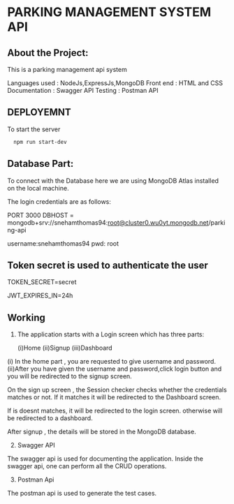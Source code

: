 
# PARKING MANAGEMENT SYSTEM API

## About the Project:

This is a parking management api system 


Languages used : NodeJs,ExpressJs,MongoDB
Front end : HTML and CSS
Documentation : Swagger API
Testing : Postman API 

## DEPLOYEMNT

To start the server 

```bash
  npm run start-dev
```

## Database Part:

To connect with the Database here we are 
using MongoDB Atlas installed on the local machine.

The login credentials are as follows:

PORT 3000
DBHOST = mongodb+srv://snehamthomas94:root@cluster0.wu0yt.mongodb.net/parking-api
 
username:snehamthomas94
pwd: root 

## Token secret is used to authenticate the user
TOKEN_SECRET=secret

JWT_EXPIRES_IN=24h

## Working 

1. The application starts with a Login screen
   which has three parts:

   (i)Home
   (ii)Signup
   (iii)Dashboard

(i) In the home part , you are requested to give username and password.
(ii)After you have given the username and password,click login button and 
you will be redirected to the signup screen.

On the sign up screen , the Session checker checks whether the credentials matches or not.
If it matches it will be redirected to the Dashboard screen.

If is doesnt matches, it will be redirected to the login screen.
otherwise will be redirected to a dashboard.

After signup , the details will be stored in the MongoDB database.

2. Swagger API    

The swagger api is used for documenting the application.
Inside the swagger api, one can perform all the
CRUD operations.

3. Postman Api 

The postman api is used to generate the test cases.
